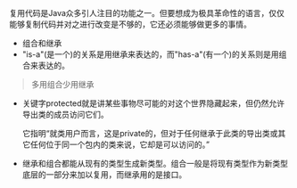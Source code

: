 复用代码是Java众多引人注目的功能之一。但要想成为极具革命性的语言，仅仅能够复制代码并对之进行改变是不够的，它还必须能够做更多的事情。

* 组合和继承
* "is-a"(是一个)的关系是用继承来表达的，而"has-a"(有一个)的关系则是用组合来表达的。

> 多用组合少用继承

* 关键字protected就是讲某些事物尽可能的对这个世界隐藏起来，但仍然允许导出类的成员访问它们。

  它指明“就类用户而言，这是private的，但对于任何继承于此类的导出类或其它任何位于同一个包内的类来说，它却是可以访问的。”

* 继承和组合都能从现有的类型生成新类型。组合一般是将现有类型作为新类型底层的一部分来加以复用，而继承用的是接口。

